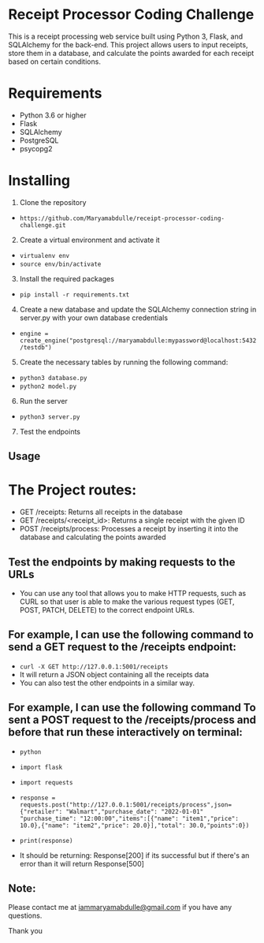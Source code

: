 # Receipt Processor Coding Challenge

This is a receipt processing web service built using Python 3, Flask, and SQLAlchemy for the back-end. This project allows users to input receipts, store them in a database, and calculate the points awarded for each receipt based on certain conditions.


# Requirements
- Python 3.6 or higher
- Flask
- SQLAlchemy
- PostgreSQL
- psycopg2


# Installing

1. Clone the repository 
- `https://github.com/Maryamabdulle/receipt-processor-coding-challenge.git`


2. Create a virtual environment and activate it

- `virtualenv env`
- `source env/bin/activate`


3. Install the required packages 
- `pip install -r requirements.txt`

4. Create a new database and update the SQLAlchemy connection string in server.py with your own database credentials

- `engine = create_engine("postgresql://maryamabdulle:mypassword@localhost:5432/testdb")`


5. Create the necessary tables by running the following command:

- `python3 database.py`
- `python2 model.py`

6. Run the server
- `python3 server.py`

7. Test the endpoints 

## Usage

# The Project routes:

- GET /receipts: Returns all receipts in the database
- GET /receipts/<receipt_id>: Returns a single receipt with the given ID
- POST /receipts/process: Processes a receipt by inserting it into the database and calculating the points awarded


## Test the endpoints by making requests to the URLs 

- You can use any tool that allows you to make HTTP requests, such as CURL so that user is able to make the various request types (GET, POST, PATCH, DELETE) to the correct endpoint URLs.

## For example, I can use the following command to send a GET request to the /receipts endpoint:
- `curl -X GET http://127.0.0.1:5001/receipts`
- It will return a JSON object containing all the receipts data
- You can also test the other endpoints in a similar way.

## For example, I  can use the following command To sent a POST request to the /receipts/process and before that run these interactively on terminal:
- `python`
- `import flask`
- `import requests`
- `response = requests.post("http://127.0.0.1:5001/receipts/process",json={"retailer": "Walmart","purchase_date": "2022-01-01" "purchase_time": "12:00:00","items":[{"name": "item1","price": 10.0},{"name": "item2","price": 20.0}],"total": 30.0,"points":0})`
- `print(response)`

- It should be returning: Response[200] if its successful but if there's an error than it will return Response[500]


## Note:

Please contact me at iammaryamabdulle@gmail.com if you have any questions. 

Thank you 